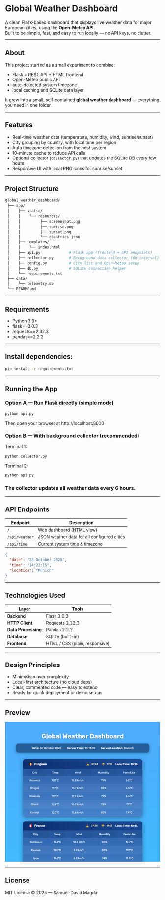 # Global Weather Dashboard

A clean Flask-based dashboard that displays live weather data for major European cities, using the **Open-Meteo API**.  
Built to be simple, fast, and easy to run locally — no API keys, no clutter.

---

## About

This project started as a small experiment to combine:
- Flask + REST API + HTML frontend
- Open-Meteo public API
- auto-detected system timezone
- local caching and SQLite data layer

It grew into a small, self-contained **global weather dashboard** — everything you need in one folder.

---

## Features

- Real-time weather data (temperature, humidity, wind, sunrise/sunset)
- City grouping by country, with local time per region
- Auto timezone detection from the host system
- 10-minute cache to reduce API calls
- Optional collector (`collector.py`) that updates the SQLite DB every few hours
- Responsive UI with local PNG icons for sunrise/sunset

---

## Project Structure

```bash
global_weather_dashboard/
 ├── app/
 │    ├── static/
 │    │    └── resources/
 │    │         ├── screenshot.png
 │    │         ├── sunrise.png
 │    │         ├── sunset.png
 │    │         └── countries.json
 │    ├── templates/
 │    │    └── index.html
 │    ├── api.py             # Flask app (frontend + API endpoints)
 │    ├── collector.py       # Background data collector (6h interval)
 │    ├── config.py          # City list and Open-Meteo setup
 │    ├── db.py              # SQLite connection helper
 │    └── requirements.txt
 ├── data/
 │    └── telemetry.db
 └── README.md
 ```
 
---

## Requirements

- Python 3.9+
- flask==3.0.3
- requests==2.32.3
- pandas==2.2.2

---

## Install dependencies:

```bash
pip install -r requirements.txt
```

---

## Running the App
### Option A — Run Flask directly (simple mode)
```bash
python api.py
```

Then open your browser at http://localhost:8000

### Option B — With background collector (recommended)

Terminal 1:
```bash
python collector.py
```

Terminal 2:
```bash
python api.py
```

### The collector updates all weather data every 6 hours.

---

## API Endpoints
| Endpoint       | Description                                 |
| -------------- | ------------------------------------------- |
| `/`            | Web dashboard (HTML view)                   |
| `/api/weather` | JSON weather data for all configured cities |
| `/api/time`    | Current system time & timezone              |

```json
{
  "date": "28 October 2025",
  "time": "14:22:15",
  "location": "Munich"
}
```

---

## Technologies Used
| Layer               | Tools                          |
| ------------------- | ------------------------------ |
| **Backend**         | Flask 3.0.3                    |
| **HTTP Client**     | Requests 2.32.3                |
| **Data Processing** | Pandas 2.2.2                   |
| **Database**        | SQLite (built-in)              |
| **Frontend**        | HTML / CSS (plain, responsive) |

---

## Design Principles
- Minimalism over complexity
- Local-first architecture (no cloud deps)
- Clear, commented code — easy to extend
- Ready for quick deployment or demo setups

---

## Preview
![Dashboard Screenshot](app/static/resources/screenshot.png)

---

## License
MIT License © 2025 — Samuel-David Magda